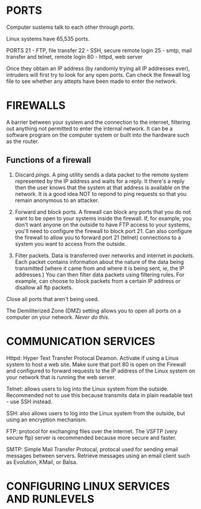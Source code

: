 # PORTS

Computer sustems talk to each other through *ports*.

Linux systems have 65,535 ports.

PORTS
21 - FTP, file transfer
22 - SSH, secure remote login
25 - smtp, mail transfer and telnet, remote login
80 - httpd, web server

Once they obtain an IP address (by randomly trying all IP addresses ever), intruders will first try to look for any open ports.
Can check the firewall log file to see whether any attepts have been made to enter the network.


# FIREWALLS

A barrier between your system and the connection to the internet, filtering out anything not permitted to enter the internal network. It can be a software program on the computer system or built into the hardware such as the router.  

## Functions of a firewall

1. Discard *pings*.  A ping utility sends a data packet to the remote system represented by the IP address and waits for a reply. It there's a reply then the user knows that the system at that address is available on the network. It is a good idea NOT to repond to ping requests so that you remain anonymous to an attacker.

2. Forward and block ports. A firewall can block any ports that you do not want to be open to your systems inside the firewall. If, for example, you don't want anyone on the outside to have FTP access to your systems, you'll need to configure the firewall to block port 21. Can also configure the firewall to allow you to forward port 21 (telnet) connections to a system you want to access from the outside.

3. Filter packets. Data is transferred over networks and internet in *packets*. Each packet contains information about the nature of the data being transmitted (where it came from and where it is being sent, ie, the IP addresses.) You can then filter data packets using filtering rules. For example, can choose to block packets from a certain IP address or disallow all ftp packets. 

Close all ports that aren't being used. 

The Demiliterized Zone (DMZ) setting allows you to open all ports on a computer on your network. *Never do this.* 

# COMMUNICATION SERVICES

Httpd: Hyper Text Transfer Protocal Deamon. Activate if using a Linux system to host a web site. Make sure that port 80 is open on the Firewall and configured to forward requests to the IP address of the Linux system on your network that is running the web server.

Telnet: allows users to log into the Linux system from the outside. Recommended not to use this because transmits data in plain readable text - use SSH instead. 

SSH: also allows users to log into the Linux system from the outside, but using an encryption mechanism. 

FTP: protocol for exchanging files over the internet. The VSFTP (very secure ftp) server is recommended because more secure and faster.

SMTP: Simple Mail Transfer Protocal, protocal used for sending email messages between servers. Retrieve messages using an email client such as Evolution, KMail, or Balsa.

# CONFIGURING LINUX SERVICES AND RUNLEVELS






